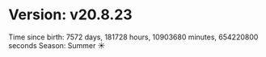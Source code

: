 # Version: v20.8.23
Time since birth: 7572 days, 181728 hours, 10903680 minutes, 654220800 seconds
Season: Summer ☀️
